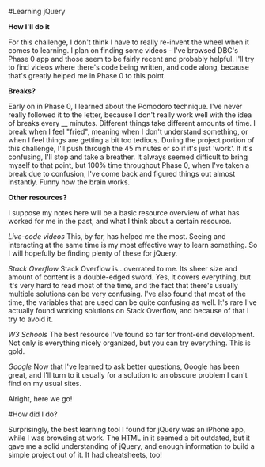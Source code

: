 #Learning jQuery

**How I'll do it**

For this challenge, I don't think I have to really re-invent the wheel when it comes to learning.  I plan on finding some videos - I've browsed DBC's Phase 0 app and those seem to be fairly recent and probably helpful.  I'll try to find videos where there's code being written, and code along, because that's greatly helped me in Phase 0 to this point.

**Breaks?**

Early on in Phase 0, I learned about the Pomodoro technique.  I've never really followed it to the letter, because I don't really work well with the idea of breaks every __ minutes.  Different things take different amounts of time.  I break when I feel "fried", meaning when I don't understand something, or when I feel things are getting a bit too tedious.  During the project portion of this challenge, I'll push through the 45 minutes or so if it's just 'work'.  If it's confusing, I'll stop and take a breather.  It always seemed difficult to bring myself to that point, but 100% time throughout Phase 0, when I've taken a break due to confusion, I've come back and figured things out almost instantly.  Funny how the brain works.

**Other resources?**

I suppose my notes here will be a basic resource overview of what has worked for me in the past, and what I think about a certain resource.

*Live-code videos*
This, by far, has helped me the most.  Seeing and interacting at the same time is my most effective way to learn something.  So I will hopefully be finding plenty of these for jQuery.

*Stack Overflow*
Stack Overflow is...overrated to me.  Its sheer size and amount of content is a double-edged sword.  Yes, it covers everything, but it's very hard to read most of the time, and the fact that there's usually multiple solutions can be very confusing.  I've also found that most of the time, the variables that are used can be quite confusing as well.  It's rare I've actually found working solutions on Stack Overflow, and because of that I try to avoid it.

*W3 Schools*
The best resource I've found so far for front-end development.  Not only is everything nicely organized, but you can try everything.  This is gold.

*Google*
Now that I've learned to ask better questions, Google has been great, and I'll turn to it usually for a solution to an obscure problem I can't find on my usual sites.

Alright, here we go!

#How did I do?

Surprisingly, the best learning tool I found for jQuery was an iPhone app, while I was browsing at work.  The HTML in it seemed a bit outdated, but it gave me a solid understanding of jQuery, and enough information to build a simple project out of it.  It had cheatsheets, too!




